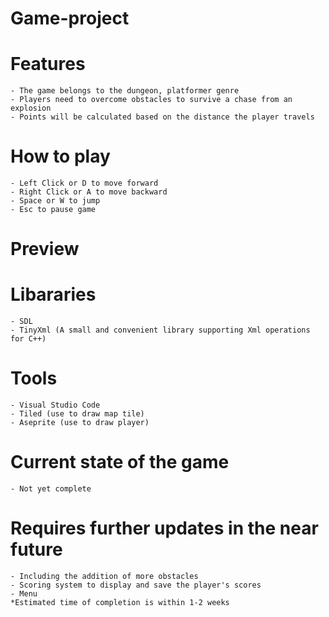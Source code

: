 
# Game-project

# Features
    - The game belongs to the dungeon, platformer genre
    - Players need to overcome obstacles to survive a chase from an explosion
    - Points will be calculated based on the distance the player travels

# How to play
    - Left Click or D to move forward
    - Right Click or A to move backward
    - Space or W to jump
    - Esc to pause game

# Preview


# Libararies 
    - SDL
    - TinyXml (A small and convenient library supporting Xml operations for C++)
   
# Tools
    - Visual Studio Code
    - Tiled (use to draw map tile)
    - Aseprite (use to draw player)

# Current state of the game 
    - Not yet complete
    
# Requires further updates in the near future
    - Including the addition of more obstacles
    - Scoring system to display and save the player's scores
    - Menu
    *Estimated time of completion is within 1-2 weeks
